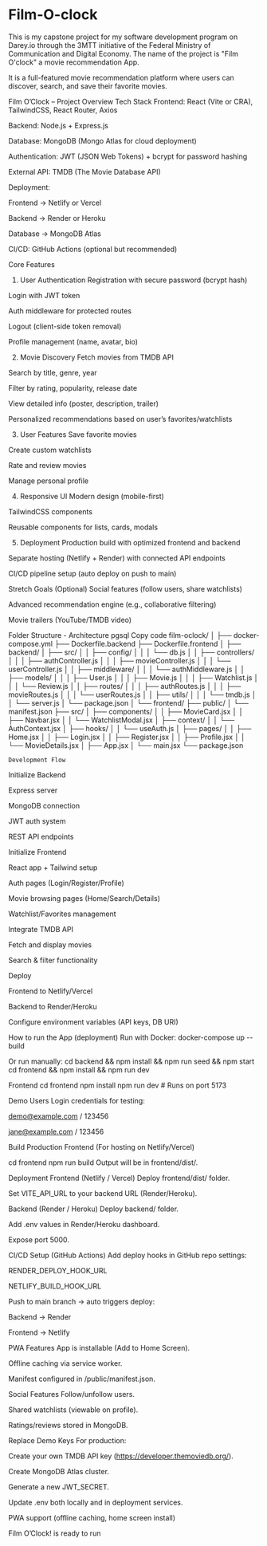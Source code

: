 # Film-O-clock

This is my capstone project for my software development program on Darey.io through the 3MTT initiative of the Federal Ministry of Communication and Digital Economy. The name of the project is "Film O'clock" a movie recommendation App. 

It is a full-featured movie recommendation platform where users can discover, search, and save their favorite movies.

Film O’Clock – Project Overview
Tech Stack
Frontend: React (Vite or CRA), TailwindCSS, React Router, Axios

Backend: Node.js + Express.js

Database: MongoDB (Mongo Atlas for cloud deployment)

Authentication: JWT (JSON Web Tokens) + bcrypt for password hashing

External API: TMDB (The Movie Database API)

Deployment:

Frontend → Netlify or Vercel

Backend → Render or Heroku

Database → MongoDB Atlas

CI/CD: GitHub Actions (optional but recommended)

Core Features
1. User Authentication
Registration with secure password (bcrypt hash)

Login with JWT token

Auth middleware for protected routes

Logout (client-side token removal)

Profile management (name, avatar, bio)

2. Movie Discovery
Fetch movies from TMDB API

Search by title, genre, year

Filter by rating, popularity, release date

View detailed info (poster, description, trailer)

Personalized recommendations based on user’s favorites/watchlists

3. User Features
Save favorite movies

Create custom watchlists

Rate and review movies

Manage personal profile

4. Responsive UI
Modern design (mobile-first)

TailwindCSS components

Reusable components for lists, cards, modals

5. Deployment
Production build with optimized frontend and backend

Separate hosting (Netlify + Render) with connected API endpoints

CI/CD pipeline setup (auto deploy on push to main)

Stretch Goals (Optional)
Social features (follow users, share watchlists)

Advanced recommendation engine (e.g., collaborative filtering)

Movie trailers (YouTube/TMDB video)

Folder Structure - Architecture
pgsql
Copy code
film-oclock/
│
├── docker-compose.yml
├── Dockerfile.backend
├── Dockerfile.frontend
│
├── backend/
│   ├── src/
│   │   ├── config/
│   │   │   └── db.js
│   │   ├── controllers/
│   │   │   ├── authController.js
│   │   │   ├── movieController.js
│   │   │   └── userController.js
│   │   ├── middleware/
│   │   │   └── authMiddleware.js
│   │   ├── models/
│   │   │   ├── User.js
│   │   │   ├── Movie.js
│   │   │   ├── Watchlist.js
│   │   │   └── Review.js
│   │   ├── routes/
│   │   │   ├── authRoutes.js
│   │   │   ├── movieRoutes.js
│   │   │   └── userRoutes.js
│   │   ├── utils/
│   │   │   └── tmdb.js
│   │   └── server.js
│   └── package.json
│
└── frontend/
    ├── public/
    │   └── manifest.json
    ├── src/
    │   ├── components/
    │   │   ├── MovieCard.jsx
    │   │   ├── Navbar.jsx
    │   │   └── WatchlistModal.jsx
    │   ├── context/
    │   │   └── AuthContext.jsx
    │   ├── hooks/
    │   │   └── useAuth.js
    │   ├── pages/
    │   │   ├── Home.jsx
    │   │   ├── Login.jsx
    │   │   ├── Register.jsx
    │   │   ├── Profile.jsx
    │   │   └── MovieDetails.jsx
    │   ├── App.jsx
    │   └── main.jsx
    └── package.json

    Development Flow
Initialize Backend

Express server

MongoDB connection

JWT auth system

REST API endpoints

Initialize Frontend

React app + Tailwind setup

Auth pages (Login/Register/Profile)

Movie browsing pages (Home/Search/Details)

Watchlist/Favorites management

Integrate TMDB API

Fetch and display movies

Search & filter functionality

Deploy

Frontend to Netlify/Vercel

Backend to Render/Heroku

Configure environment variables (API keys, DB URI)

How to run the App (deployment)
Run with Docker:
docker-compose up --build

Or run manually:
cd backend && npm install && npm run seed && npm start
cd frontend && npm install && npm run dev

Frontend
cd frontend
npm install
npm run dev       # Runs on port 5173

Demo Users
Login credentials for testing:

demo@example.com / 123456

jane@example.com / 123456

Build Production Frontend
(For hosting on Netlify/Vercel)

cd frontend
npm run build
Output will be in frontend/dist/.

Deployment
Frontend (Netlify / Vercel)
Deploy frontend/dist/ folder.

Set VITE_API_URL to your backend URL (Render/Heroku).

Backend (Render / Heroku)
Deploy backend/ folder.

Add .env values in Render/Heroku dashboard.

Expose port 5000.

CI/CD Setup (GitHub Actions)
Add deploy hooks in GitHub repo settings:

RENDER_DEPLOY_HOOK_URL

NETLIFY_BUILD_HOOK_URL

Push to main branch → auto triggers deploy:

Backend → Render

Frontend → Netlify

PWA Features
App is installable (Add to Home Screen).

Offline caching via service worker.

Manifest configured in /public/manifest.json.

Social Features
Follow/unfollow users.

Shared watchlists (viewable on profile).

Ratings/reviews stored in MongoDB.

Replace Demo Keys
For production:

Create your own TMDB API key (https://developer.themoviedb.org/).

Create MongoDB Atlas cluster.

Generate a new JWT_SECRET.

Update .env both locally and in deployment services.

PWA support (offline caching, home screen install)

Film O’Clock! is ready to run

